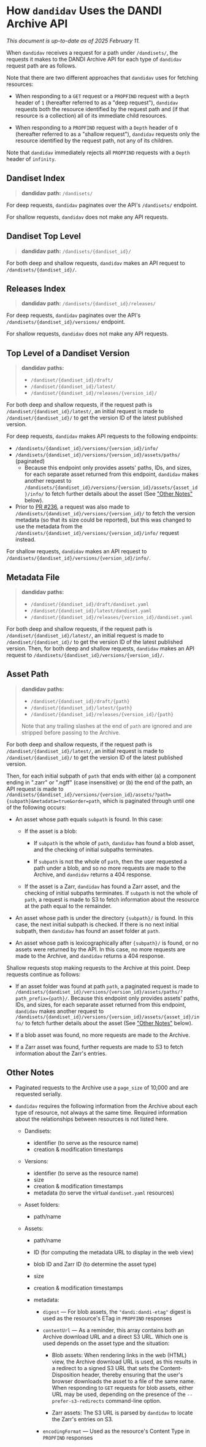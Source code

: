 How `dandidav` Uses the DANDI Archive API
=========================================

*This document is up-to-date as of 2025 February 11.*

When `dandidav` receives a request for a path under `/dandisets/`, the requests
it makes to the DANDI Archive API for each type of `dandidav` request path are
as follows.

Note that there are two different approaches that `dandidav` uses for fetching
resources:

- When responding to a `GET` request or a `PROPFIND` request with a `Depth`
  header of `1` (hereafter referred to as a "deep request"), `dandidav`
  requests both the resource identified by the request path and (if that
  resource is a collection) all of its immediate child resources.

- When responding to a `PROPFIND` request with a `Depth` header of `0`
  (hereafter referred to as a "shallow request"), `dandidav` requests only the
  resource identified by the request path, not any of its children.

Note that `dandidav` immediately rejects all `PROPFIND` requests with a `Depth`
header of `infinity`.

Dandiset Index
--------------

> **dandidav path:** `/dandisets/`

For deep requests, `dandidav` paginates over the API's `/dandisets/` endpoint.

For shallow requests, `dandidav` does not make any API requests.

Dandiset Top Level
------------------

> **dandidav path:** `/dandisets/{dandiset_id}/`

For both deep and shallow requests, `dandidav` makes an API request to `/dandisets/{dandiset_id}/`.

Releases Index
--------------

> **dandidav path:** `/dandisets/{dandiset_id}/releases/`

For deep requests, `dandidav` paginates over the API's `/dandisets/{dandiset_id}/versions/` endpoint.

For shallow requests, `dandidav` does not make any API requests.

Top Level of a Dandiset Version
-------------------------------

> **dandidav paths:**
>
> - `/dandiset/{dandiset_id}/draft/`
> - `/dandiset/{dandiset_id}/latest/`
> - `/dandiset/{dandiset_id}/releases/{version_id}/`

For both deep and shallow requests, if the request path is
`/dandiset/{dandiset_id}/latest/`, an initial request is made to
`/dandiset/{dandiset_id}/` to get the version ID of the latest published
version.

For deep requests, `dandidav` makes API requests to the following endpoints:

- `/dandisets/{dandiset_id}/versions/{version_id}/info/`
- `/dandisets/{dandiset_id}/versions/{version_id}/assets/paths/` (paginated)
    - Because this endpoint only provides assets' paths, IDs, and sizes, for
      each separate asset returned from this endpoint, `dandidav` makes another
      request to
      `/dandisets/{dandiset_id}/versions/{version_id}/assets/{asset_id}/info/`
      to fetch further details about the asset (See ["Other
      Notes"](#other-notes) below).
- Prior to [PR #236](https://github.com/dandi/dandidav/pull/236), a request was
  also made to `/dandisets/{dandiset_id}/versions/{version_id}/` to fetch the
  version metadata (so that its size could be reported), but this was changed
  to use the metadata from the
  `/dandisets/{dandiset_id}/versions/{version_id}/info/` request instead.

For shallow requests, `dandidav` makes an API request to
`/dandisets/{dandiset_id}/versions/{version_id}/info/`.

Metadata File
-------------

> **dandidav paths:**
>
> - `/dandiset/{dandiset_id}/draft/dandiset.yaml`
> - `/dandiset/{dandiset_id}/latest/dandiset.yaml`
> - `/dandiset/{dandiset_id}/releases/{version_id}/dandiset.yaml`

For both deep and shallow requests, if the request path is
`/dandiset/{dandiset_id}/latest/`, an initial request is made to
`/dandiset/{dandiset_id}/` to get the version ID of the latest published
version.  Then, for both deep and shallow requests, `dandidav` makes an API
request to `/dandisets/{dandiset_id}/versions/{version_id}/`.

Asset Path
----------

> **dandidav paths:**
>
> - `/dandiset/{dandiset_id}/draft/{path}`
> - `/dandiset/{dandiset_id}/latest/{path}`
> - `/dandiset/{dandiset_id}/releases/{version_id}/{path}`
>
> Note that any trailing slashes at the end of `path` are ignored and are
> stripped before passing to the Archive.

For both deep and shallow requests, if the request path is
`/dandiset/{dandiset_id}/latest/`, an initial request is made to
`/dandiset/{dandiset_id}/` to get the version ID of the latest published
version.

Then, for each initial subpath of `path` that ends with either (a) a component
ending in ".zarr" or ".ngff" (case insensitive) or (b) the end of the path, an
API request is made to
`/dandisets/{dandiset_id}/versions/{version_id}/assets/?path={subpath}&metadata=true&order=path`,
which is paginated through until one of the following occurs:

- An asset whose path equals `subpath` is found.  In this case:

    - If the asset is a blob:

        - If `subpath` is the whole of `path`, `dandidav` has found a blob
          asset, and the checking of initial subpaths terminates.

        - If `subpath` is not the whole of `path`, then the user requested a
          path under a blob, and so no more requests are made to the Archive,
          and `dandidav` returns a 404 response.

    - If the asset is a Zarr, `dandidav` has found a Zarr asset, and the
      checking of initial subpaths terminates.  If `subpath` is not the whole
      of `path`, a request is made to S3 to fetch information about the
      resource at the path equal to the remainder.

- An asset whose path is under the directory `{subpath}/` is found.  In this
  case, the next initial subpath is checked.  If there is no next initial
  subpath, then `dandidav` has found an asset folder at `path`.

- An asset whose path is lexicographically after `{subpath}/` is found, or no
  assets were returned by the API.  In this case, no more requests are made to
  the Archive, and `dandidav` returns a 404 response.

Shallow requests stop making requests to the Archive at this point.  Deep
requests continue as follows:

- If an asset folder was found at path `path`, a paginated request is made to
  `/dandisets/{dandiset_id}/versions/{version_id}/assets/paths/?path_prefix={path}/`.
  Because this endpoint only provides assets' paths, IDs, and sizes, for each
  separate asset returned from this endpoint, `dandidav` makes another request
  to `/dandisets/{dandiset_id}/versions/{version_id}/assets/{asset_id}/info/`
  to fetch further details about the asset (See ["Other Notes"](#other-notes)
  below).

- If a blob asset was found, no more requests are made to the Archive.

- If a Zarr asset was found, further requests are made to S3 to fetch
  information about the Zarr's entries.

Other Notes
-----------

- Paginated requests to the Archive use a `page_size` of 10,000 and are
  requested serially.

- `dandidav` requires the following information from the Archive about each
  type of resource, not always at the same time.  Required information about
  the relationships between resources is not listed here.

    - Dandisets:
        - identifier (to serve as the resource name)
        - creation & modification timestamps

    - Versions:
        - identifier (to serve as the resource name)
        - size
        - creation & modification timestamps
        - metadata (to serve the virtual `dandiset.yaml` resources)

    - Asset folders:
        - path/name

    - Assets:
        - path/name
        - ID (for computing the metadata URL to display in the web view)
        - blob ID and Zarr ID (to determine the asset type)
        - size
        - creation & modification timestamps
        - metadata:

            - `digest` — For blob assets, the `"dandi:dandi-etag"` digest is
              used as the resource's ETag in `PROPFIND` responses

            - `contentUrl` — As a reminder, this array contains both an Archive
              download URL and a direct S3 URL.  Which one is used depends on
              the asset type and the situation:

                - Blob assets: When rendering links in the web (HTML) view, the
                  Archive download URL is used, as this results in a redirect
                  to a signed S3 URL that sets the Content-Disposition header,
                  thereby ensuring that the user's browser downloads the asset
                  to a file of the same name.  When responding to `GET`
                  requests for blob assets, either URL may be used, depending
                  on the presence of the `--prefer-s3-redirects` command-line
                  option.

                - Zarr assets: The S3 URL is parsed by `dandidav` to locate the
                  Zarr's entries on S3.

            - `encodingFormat` — Used as the resource's Content Type in
              `PROPFIND` responses
